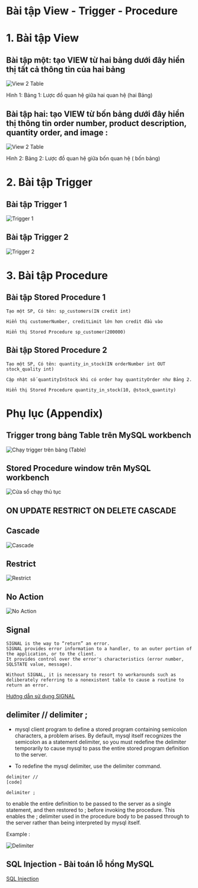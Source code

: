 # Bài tập View - Trigger - Procedure

# 1. Bài tập View
## Bài tập một: tạo VIEW từ hai bảng dưới đây hiển thị tất cả thông tin của hai bảng

![View 2 Table ](https://nglthu.github.io/Database/img/view2T.png)

Hình 1: Bảng 1: Lược đồ quan hệ giữa hai quan hệ (hai Bảng)

## Bài tập hai: tạo VIEW từ bốn bảng dưới đây hiển thị thông tin order number, product description, quantity order, and image :


![View 2 Table ](https://nglthu.github.io/Database/img/view4T.png)

Hình 2: Bảng 2: Lược đồ quan hệ giữa bốn quan hệ ( bốn bảng)

# 2. Bài tập Trigger
## Bài tập Trigger 1
![Trigger 1 ](https://nglthu.github.io/Database/img/trigger1.png)

## Bài tập Trigger 2
![Trigger 2 ](https://nglthu.github.io/Database/img/trigger2.png)

# 3. Bài tập Procedure
## Bài tập Stored Procedure 1
```
Tạo một SP, Có tên:	sp_customers(IN credit int)

Hiển thị customerNumber, creditLimit lớn hơn credit đầu vào

Hiển thị Stored Procedure sp_customer(200000)

```
## Bài tập Stored Procedure 2
```
Tạo một SP, Có tên:	quantity_in_stock(IN orderNumber int OUT stock_quality int)

Cập nhật số quantityInStock khi có order hay quantityOrder như Bảng 2. 

Hiển thị Stored Procedure quantity_in_stock(10, @stock_quantity)

```

# Phụ lục (Appendix)
## Trigger trong bảng Table trên MySQL workbench
![Chạy trigger trên bảng (Table) ](https://nglthu.github.io/Database/img/triggerEdit.png)

## Stored Procedure window trên MySQL workbench
![Cửa sổ chạy thủ tục ](https://nglthu.github.io/Database/img/storeProcedure.png)



## ON UPDATE RESTRICT ON DELETE CASCADE

## Cascade
![Cascade](https://nglthu.github.io/Database/img/cascade.png)

## Restrict

![Restrict](https://nglthu.github.io/Database/img/restrict.png)

## No Action


![No Action](https://nglthu.github.io/Database/img/noAction.png)

## Signal

```
SIGNAL is the way to “return” an error.
SIGNAL provides error information to a handler, to an outer portion of the application, or to the client.
It provides control over the error's characteristics (error number, SQLSTATE value, message).

Without SIGNAL, it is necessary to resort to workarounds such as deliberately referring to a nonexistent table to cause a routine to return an error.

```
[Hướng dẫn sử dụng SIGNAL](https://dev.mysql.com/doc/refman/8.0/en/signal.html)

## delimiter // delimiter ;

+ mysql client program to define a stored program containing semicolon characters, a problem arises. By default, mysql itself recognizes the semicolon as a statement delimiter, so you must redefine the delimiter temporarily to cause mysql to pass the entire stored program definition to the server.

+ To redefine the mysql delimiter, use the delimiter command.
  
```
delimiter //
[code]

delimiter ;

  ```

to enable the entire definition to be passed to the server as a single statement, and then restored to ; before invoking the procedure.
This enables the ; delimiter used in the procedure body to be passed through to the server rather than being interpreted by mysql itself.

Example :

![Delimiter](https://nglthu.github.io/Database/img/delimiter.png)

## SQL Injection - Bài toán lỗ hổng MySQL
[SQL Injection](https://nglthu.github.io/WebPhPDev/Exercises/Security##sinh-viên-trải-nghiệm)
